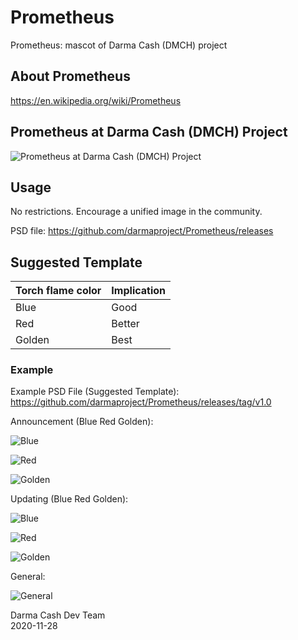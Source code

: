 # Prometheus
Prometheus: mascot of Darma Cash (DMCH) project  

## About Prometheus 
https://en.wikipedia.org/wiki/Prometheus

## Prometheus at Darma Cash (DMCH) Project

![Prometheus at Darma Cash (DMCH) Project](https://cdn.discordapp.com/attachments/748213580637143052/782137156964712468/unknown.png)

## Usage
No restrictions. Encourage a unified image in the community.  

PSD file: https://github.com/darmaproject/Prometheus/releases  


## Suggested Template

| Torch flame color | Implication |
| ------------- | ------------- |
| Blue  | Good  |
| Red  | Better  |
| Golden  | Best |

### Example

Example PSD File (Suggested Template): https://github.com/darmaproject/Prometheus/releases/tag/v1.0    

Announcement (Blue Red Golden):

![Blue](https://media.discordapp.net/attachments/748213580637143052/782948269017792572/unknown.png?width=953&height=607)

![Red](https://media.discordapp.net/attachments/748213580637143052/782948344615534612/unknown.png?width=953&height=607)

![Golden](https://media.discordapp.net/attachments/748213580637143052/782948383333023784/unknown.png?width=953&height=607)


Updating (Blue Red Golden):

![Blue](https://media.discordapp.net/attachments/748213580637143052/782948651139072070/unknown.png?width=953&height=607)

![Red](https://media.discordapp.net/attachments/748213580637143052/782948712464646144/unknown.png?width=953&height=607)

![Golden](https://media.discordapp.net/attachments/748213580637143052/782953896808546374/unknown.png?width=953&height=607)

General:

![General](https://media.discordapp.net/attachments/748213580637143052/782949044322304000/unknown.png?width=953&height=607)






Darma Cash Dev Team  
2020-11-28
